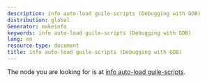 ```yaml
---
description: info auto-load guile-scripts (Debugging with GDB)
distribution: global
Generator: makeinfo
keywords: info auto-load guile-scripts (Debugging with GDB)
lang: en
resource-type: document
title: info auto-load guile-scripts (Debugging with GDB)
---
```

The node you are looking for is at [info auto-load guile-scripts](Guile-Auto_002dloading.html#info-auto_002dload-guile_002dscripts).
